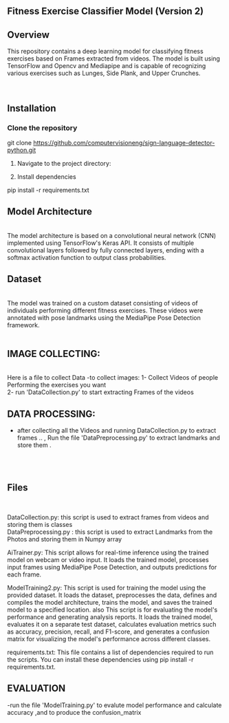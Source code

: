 ## Fitness Exercise Classifier Model (Version 2)
## Overview

This repository contains a deep learning model for classifying fitness exercises based on Frames extracted from videos. The model is built using TensorFlow and Opencv and Mediapipe and is capable of recognizing various exercises such as Lunges, Side Plank, and Upper Crunches.

<br>

## Installation

### Clone the repository

git clone https://github.com/computervisioneng/sign-language-detector-python.git
<br>

1. Navigate to the project directory:

2. Install dependencies

pip install -r requirements.txt


## Model Architecture

<br>
The model architecture is based on a convolutional neural network (CNN) implemented using TensorFlow's Keras API. It consists of multiple convolutional layers followed by fully connected layers, ending with a softmax activation function to output class probabilities.

<br>

## Dataset
<br>
The model was trained on a custom dataset consisting of videos of individuals performing different fitness exercises. These videos were annotated with pose landmarks using the MediaPipe Pose Detection framework.

<br>
<br>

## IMAGE COLLECTING:
 <br>
 Here is a file to collect Data
-to collect images: 
1- Collect Videos of people Performing the exercises you want
<br>
2- run 'DataCollection.py' to start extracting Frames of the videos

<br> 

## DATA PROCESSING:

- after collecting all the Videos and running DataCollection.py to extract frames ..
, Run the file 'DataPreprocessing.py' to extract landmarks and store them .

<br>
<br>

## Files
<br>


DataCollection.py: this script is used to extract frames from videos and storing them is classes
<br>
DataPreprocessing.py :  this script is used to extract Landmarks from the Photos and storing them in Numpy array
<br>

AiTrainer.py: This script allows for real-time inference using the trained model on webcam or video input. It loads the trained model, processes input frames using MediaPipe Pose Detection, and outputs predictions for each frame.
<br>

ModelTraining2.py: This script is used for training the model using the provided dataset. It loads the dataset, preprocesses the data, defines and compiles the model architecture, trains the model, and saves the trained model to a specified location.
also This script is for evaluating the model's performance and generating analysis reports. It loads the trained model, evaluates it on a separate test dataset, calculates evaluation metrics such as accuracy, precision, recall, and F1-score, and generates a confusion matrix for visualizing the model's performance across different classes.
<br>

requirements.txt: This file contains a list of dependencies required to run the scripts. You can install these dependencies using pip install -r requirements.txt.
<br>



## EVALUATION

-run the file 'ModelTraining.py' to evalute model performance and calculate accuracy ,and to produce the confusion_matrix
<br>

